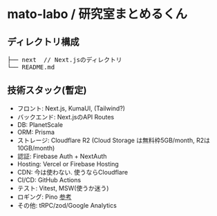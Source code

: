 # mato-labo / 研究室まとめるくん
## ディレクトリ構成
<pre>
├── next  // Next.jsのディレクトリ
└── README.md
</pre>

## 技術スタック(暫定)
* フロント: Next.js, KumaUI, (Tailwind?)
* バックエンド: Next.jsのAPI Routes
* DB: PlanetScale
* ORM: Prisma
* ストレージ: Cloudflare R2 (Cloud Storage は無料枠5GB/month, R2は10GB/month)
* 認証: Firebase Auth + NextAuth
* Hosting: Vercel or Firebase Hosting
* CDN: 今は使わない. 使うならCloudflare
* CI/CD: GitHub Actions
* テスト: Vitest, MSW(使うか迷う)
* ロギング: Pino [参考](https://zenn.dev/noko_noko/articles/27a1e00f4d914e)
* その他: tRPC/zod/Google Analytics
